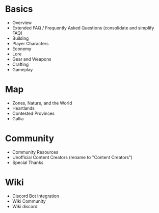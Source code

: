 # Basics
- Overview
- Extended FAQ / Frequently Asked Questions (consolidate and simplify FAQ)
- Building
- Player Characters
- Economy
- Lore
- Gear and Weapons
- Crafting
- Gameplay
# Map
- Zones, Nature, and the World
- Heartlands
- Contested Provinces
- Gallia
# Community
- Community Resources
- Unofficial Content Creators (rename to "Content Creators")
- Special Thanks
# Wiki
- Discord Bot Integration
- Wiki Community
- Wiki discord
